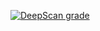 [![DeepScan grade](https://deepscan.io/api/teams/1220/projects/15464/branches/309377/badge/grade.svg)](https://deepscan.io/dashboard#view=project&tid=1220&pid=15464&bid=309377)

